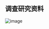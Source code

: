 ## 调查研究资料

![image](https://user-images.githubusercontent.com/14041622/39084845-8e218408-45ad-11e8-8d9a-a74bb241fe11.png)


